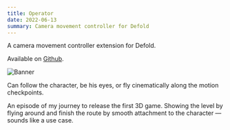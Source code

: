 ```yaml
---
title: Operator
date: 2022-06-13
summary: Camera movement controller for Defold
---
```


A camera movement controller extension for Defold.

Available on [Github](https://github.com/astrochili/defold-operator).

![Banner](operator_banner.jpg)

Can follow the character, be his eyes, or fly cinematically along the motion checkpoints.

An episode of my journey to release the first 3D game. Showing the level by flying around and finish the route by smooth attachment to the character — sounds like a use case.
